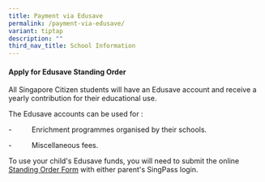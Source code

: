 ```yaml
---
title: Payment via Edusave
permalink: /payment-via-edusave/
variant: tiptap
description: ""
third_nav_title: School Information
---
```

<h4>Apply for Edusave Standing Order</h4>
<p>All Singapore Citizen students will have an Edusave account and receive
a yearly contribution for their educational use.</p>
<p>The Edusave accounts can be used for :</p>
<p>-&nbsp;&nbsp;&nbsp;&nbsp;&nbsp;&nbsp;&nbsp;&nbsp;&nbsp; Enrichment programmes
organised by their schools.</p>
<p>-&nbsp;&nbsp;&nbsp;&nbsp;&nbsp;&nbsp;&nbsp;&nbsp;&nbsp; Miscellaneous
fees.</p>
<p>To use your child's Edusave funds, you will need to submit the online&nbsp;
<a href="https://go.gov.sg/edusaveformsgso" rel="noopener noreferrer nofollow" target="_blank">Standing Order Form</a>&nbsp;with either parent's SingPass login.</p>